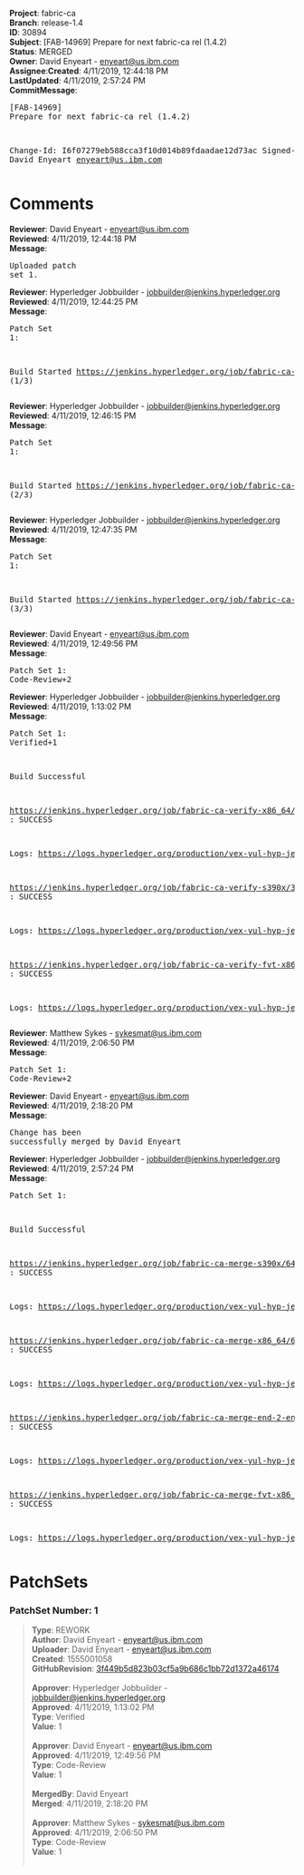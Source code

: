<strong>Project</strong>: fabric-ca</br><strong>Branch</strong>: release-1.4<br><strong>ID</strong>: 30894<br><strong>Subject</strong>: [FAB-14969] Prepare for next fabric-ca rel (1.4.2)<br><strong>Status</strong>: MERGED<br><strong>Owner</strong>: David Enyeart - enyeart@us.ibm.com<br><strong>Assignee</strong>:<strong>Created</strong>: 4/11/2019, 12:44:18 PM<br><strong>LastUpdated</strong>: 4/11/2019, 2:57:24 PM<br><strong>CommitMessage</strong>:<br><pre>[FAB-14969] Prepare for next fabric-ca rel (1.4.2)

Change-Id: I6f07279eb588cca3f10d014b89fdaadae12d73ac
Signed-off-by: David Enyeart <enyeart@us.ibm.com>
</pre><h1>Comments</h1><strong>Reviewer</strong>: David Enyeart - enyeart@us.ibm.com<br><strong>Reviewed</strong>: 4/11/2019, 12:44:18 PM<br><strong>Message</strong>: <pre>Uploaded patch set 1.</pre><strong>Reviewer</strong>: Hyperledger Jobbuilder - jobbuilder@jenkins.hyperledger.org<br><strong>Reviewed</strong>: 4/11/2019, 12:44:25 PM<br><strong>Message</strong>: <pre>Patch Set 1:

Build Started https://jenkins.hyperledger.org/job/fabric-ca-verify-s390x/3844/ (1/3)</pre><strong>Reviewer</strong>: Hyperledger Jobbuilder - jobbuilder@jenkins.hyperledger.org<br><strong>Reviewed</strong>: 4/11/2019, 12:46:15 PM<br><strong>Message</strong>: <pre>Patch Set 1:

Build Started https://jenkins.hyperledger.org/job/fabric-ca-verify-x86_64/3734/ (2/3)</pre><strong>Reviewer</strong>: Hyperledger Jobbuilder - jobbuilder@jenkins.hyperledger.org<br><strong>Reviewed</strong>: 4/11/2019, 12:47:35 PM<br><strong>Message</strong>: <pre>Patch Set 1:

Build Started https://jenkins.hyperledger.org/job/fabric-ca-verify-fvt-x86_64/118/ (3/3)</pre><strong>Reviewer</strong>: David Enyeart - enyeart@us.ibm.com<br><strong>Reviewed</strong>: 4/11/2019, 12:49:56 PM<br><strong>Message</strong>: <pre>Patch Set 1: Code-Review+2</pre><strong>Reviewer</strong>: Hyperledger Jobbuilder - jobbuilder@jenkins.hyperledger.org<br><strong>Reviewed</strong>: 4/11/2019, 1:13:02 PM<br><strong>Message</strong>: <pre>Patch Set 1: Verified+1

Build Successful 

https://jenkins.hyperledger.org/job/fabric-ca-verify-x86_64/3734/ : SUCCESS

Logs: https://logs.hyperledger.org/production/vex-yul-hyp-jenkins-3/fabric-ca-verify-x86_64/3734

https://jenkins.hyperledger.org/job/fabric-ca-verify-s390x/3844/ : SUCCESS

Logs: https://logs.hyperledger.org/production/vex-yul-hyp-jenkins-3/fabric-ca-verify-s390x/3844

https://jenkins.hyperledger.org/job/fabric-ca-verify-fvt-x86_64/118/ : SUCCESS

Logs: https://logs.hyperledger.org/production/vex-yul-hyp-jenkins-3/fabric-ca-verify-fvt-x86_64/118</pre><strong>Reviewer</strong>: Matthew Sykes - sykesmat@us.ibm.com<br><strong>Reviewed</strong>: 4/11/2019, 2:06:50 PM<br><strong>Message</strong>: <pre>Patch Set 1: Code-Review+2</pre><strong>Reviewer</strong>: David Enyeart - enyeart@us.ibm.com<br><strong>Reviewed</strong>: 4/11/2019, 2:18:20 PM<br><strong>Message</strong>: <pre>Change has been successfully merged by David Enyeart</pre><strong>Reviewer</strong>: Hyperledger Jobbuilder - jobbuilder@jenkins.hyperledger.org<br><strong>Reviewed</strong>: 4/11/2019, 2:57:24 PM<br><strong>Message</strong>: <pre>Patch Set 1:

Build Successful 

https://jenkins.hyperledger.org/job/fabric-ca-merge-s390x/649/ : SUCCESS

Logs: https://logs.hyperledger.org/production/vex-yul-hyp-jenkins-3/fabric-ca-merge-s390x/649

https://jenkins.hyperledger.org/job/fabric-ca-merge-x86_64/650/ : SUCCESS

Logs: https://logs.hyperledger.org/production/vex-yul-hyp-jenkins-3/fabric-ca-merge-x86_64/650

https://jenkins.hyperledger.org/job/fabric-ca-merge-end-2-end-x86_64/248/ : SUCCESS

Logs: https://logs.hyperledger.org/production/vex-yul-hyp-jenkins-3/fabric-ca-merge-end-2-end-x86_64/248

https://jenkins.hyperledger.org/job/fabric-ca-merge-fvt-x86_64/41/ : SUCCESS

Logs: https://logs.hyperledger.org/production/vex-yul-hyp-jenkins-3/fabric-ca-merge-fvt-x86_64/41</pre><h1>PatchSets</h1><h3>PatchSet Number: 1</h3><blockquote><strong>Type</strong>: REWORK<br><strong>Author</strong>: David Enyeart - enyeart@us.ibm.com<br><strong>Uploader</strong>: David Enyeart - enyeart@us.ibm.com<br><strong>Created</strong>: 1555001058<br><strong>GitHubRevision</strong>: [3f449b5d823b03cf5a9b686c1bb72d1372a46174](https://github.com/hyperledger/fabric-ca/commit/3f449b5d823b03cf5a9b686c1bb72d1372a46174)<br><br><strong>Approver</strong>: Hyperledger Jobbuilder - jobbuilder@jenkins.hyperledger.org<br><strong>Approved</strong>: 4/11/2019, 1:13:02 PM<br><strong>Type</strong>: Verified<br><strong>Value</strong>: 1<br><br><strong>Approver</strong>: David Enyeart - enyeart@us.ibm.com<br><strong>Approved</strong>: 4/11/2019, 12:49:56 PM<br><strong>Type</strong>: Code-Review<br><strong>Value</strong>: 1<br><br><strong>MergedBy</strong>: David Enyeart<br><strong>Merged</strong>: 4/11/2019, 2:18:20 PM<br><br><strong>Approver</strong>: Matthew Sykes - sykesmat@us.ibm.com<br><strong>Approved</strong>: 4/11/2019, 2:06:50 PM<br><strong>Type</strong>: Code-Review<br><strong>Value</strong>: 1<br><br></blockquote>